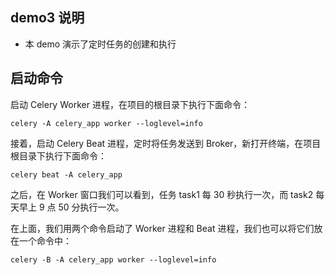 ## demo3 说明

- 本 demo 演示了定时任务的创建和执行

## 启动命令

启动 Celery Worker 进程，在项目的根目录下执行下面命令：

```
celery -A celery_app worker --loglevel=info
```

接着，启动 Celery Beat 进程，定时将任务发送到 Broker，新打开终端，在项目根目录下执行下面命令：

```
celery beat -A celery_app
```

之后，在 Worker 窗口我们可以看到，任务 task1 每 30 秒执行一次，而 task2 每天早上 9 点 50 分执行一次。

在上面，我们用两个命令启动了 Worker 进程和 Beat 进程，我们也可以将它们放在一个命令中：

```
celery -B -A celery_app worker --loglevel=info
```